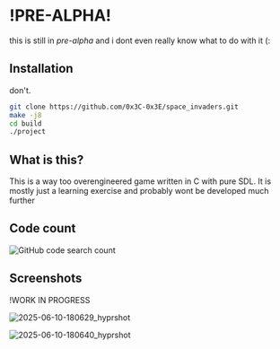 # !PRE-ALPHA!
this is still in *pre-alpha* and i dont even really know what to do with it (:

## Installation

don't.

```bash
git clone https://github.com/0x3C-0x3E/space_invaders.git
make -j8
cd build
./project

```

## What is this?
This is a way too overengineered game written in C with pure SDL. It is mostly just a learning exercise and probably wont be developed much further

## Code count
![GitHub code search count](https://img.shields.io/github/search?query=goto%20language%3Ac)


## Screenshots
!WORK IN PROGRESS

![2025-06-10-180629_hyprshot](https://github.com/user-attachments/assets/73da2d8b-1e78-4c1a-aabd-84199f346386)

![2025-06-10-180640_hyprshot](https://github.com/user-attachments/assets/48054350-37a4-4163-bb44-d5999229c5b6)
